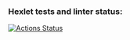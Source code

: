 ### Hexlet tests and linter status:
[![Actions Status](https://github.com/PavelKurzaev/frontend-project-lvl1/workflows/hexlet-check/badge.svg)](https://github.com/PavelKurzaev/frontend-project-lvl1/actions)